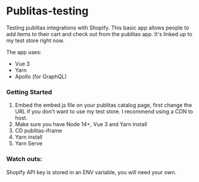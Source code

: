 # Publitas-testing
Testing publitas integrations with Shopify. This basic app allows people to add items to their cart and check out from the publitas app. It's linked up to my test store right now.

The app uses:
- Vue 3
- Yarn
- Apollo (for GraphQL)

### Getting Started
1. Embed the embed.js file on your publitas catalog page, first change the URL if you don't want to use my test store. I recommend using a CDN to host. 
2. Make sure you have Node 14+, Vue 3 and Yarn install
3. CD publitas-iframe
4. Yarn install
5. Yarn Serve

### Watch outs:
Shopify API key is stored in an ENV variable, you will need your own.

